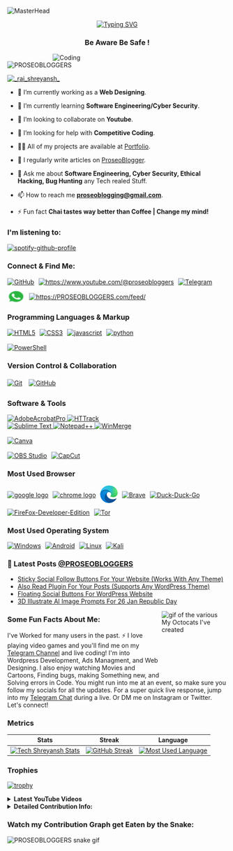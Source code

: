 ![MasterHead](https://cdn.jsdelivr.net/gh/PROSEOBLOGGERS/PROSEOBLOGGERS@main/Images/banner.png)
<div align="center">
<a href="https://git.io/typing-svg"><img src="https://readme-typing-svg.demolab.com?font=Fira+Code&pause=1000&center=true&vCenter=true&random=true&width=435&lines=Hii+There!+%F0%9F%91%8B;I'm++PRO+SEO+BLOGGER+%F0%9F%91%A8%E2%80%8D%F0%9F%92%BB" alt="Typing SVG" /></a>
</div>
<h3 align="center">Be Aware Be Safe !</h3>
<img align="right" alt="Coding" width="400" src="https://cdn.jsdelivr.net/gh/PROSEOBLOGGERS/PROSEOBLOGGERS@main/Images/hula_loop_octodex03.gif">
<p align="left"> <img src="https://komarev.com/ghpvc/?username=PROSEOBLOGGERS&label=Profile%20views&color=0e75b6&style=flat" alt="PROSEOBLOGGERS" /> </p>

<p align="left"> <a href="https://t.me/shineads" target="blank"><img src="https://img.shields.io/twitter/follow/ShineAds?logo=twitter&style=for-the-badge" alt="_rai_shreyansh_" /></a> </p>

- 🔭 I’m currently working as a **Web Designing**.
  
- 🌱 I’m currently learning **Software Engineering/Cyber Security**.

- 👯 I’m looking to collaborate on **Youtube**.

- 🤝 I’m looking for help with **Competitive Coding**.

- 👨‍💻 All of my projects are available at [Portfolio](#).

- 📝 I regularly write articles on [ProseoBlogger](https://www.proseoblogger.com/).

- 💬 Ask me about **Software Engineering, Cyber Security, Ethical Hacking, Bug Hunting** any Tech realed Stuff.

- 📫 How to reach me **proseoblogging@gmail.com**.

- ⚡ Fun fact **Chai tastes way better than Coffee | Change my mind!**

### I'm listening to:

[![spotify-github-profile](https://spotify-github-profile.kittinanx.com/api/view?uid=31omun422jxwf3dbgmqv3rda4jn4&cover_image=true&theme=novatorem&show_offline=false&background_color=121212&interchange=true&bar_color=53b14f&bar_color_cover=false)](https://github.com/kittinan/spotify-github-profile)

<p align="left">
<h3>Connect & Find Me:</h3>
  <div style="display: flex; flex-wrap: wrap; gap: 10px; align-items: center;">
<a href="https://github.com/PROSEOBLOGGERS" target="blank">
  <img align="center" src="https://cdn.jsdelivr.net/gh/PROSEOBLOGGERS/PROSEOBLOGGERS@main/Images/github.svg" alt="GitHub" height="30" width="40" /></a>
<a href="https://www.youtube.com/c/https://www.youtube.com/@proseobloggers" target="blank">
  <img align="center" src="https://cdn.jsdelivr.net/gh/PROSEOBLOGGERS/PROSEOBLOGGERS@main/Images/youtube.svg" alt="https://www.youtube.com/@proseobloggers" height="30" width="40" /></a>
<a href="https://t.me/ShineAds" target="blank">
  <img align="center" src="https://cdn.jsdelivr.net/gh/PROSEOBLOGGERS/PROSEOBLOGGERS@main/Images/Telegram_logo.svg" alt="Telegram" height="30" width="40" /></a>
<a href="https://www.whatsapp.com/channel/0029ValnXY3CXC3DgzAdXq21" target="blank">
  <img align="center" src="https://github.com/PROSEOBLOGGERS/PROSEOBLOGGERS/blob/main/Images/icons8-whatsapp.png" alt="whatsapp" height="30" width="40" /></a>
<a href="https://www.proseoblogger.com/feed" target="blank">
  <img align="center" src="https://cdn.jsdelivr.net/gh/PROSEOBLOGGERS/PROSEOBLOGGERS@main/Images/rss.svg" alt="https://PROSEOBLOGGERS.com/feed/" height="30" width="40" /></a>
</p>
  </div>

<p align="left">
    <h3>Programming Languages & Markup</h3>
    <div style="display: flex; flex-wrap: wrap; gap: 10px; align-items: center;">
      <!--<a href="https://www.cprogramming.com/" target="_blank" rel="noreferrer">
          <img src="https://raw.githubusercontent.com/devicons/devicon/master/icons/c/c-original.svg" alt="C" width="40" height="40"/>
        </a>
       <a href="https://www.w3schools.com/cpp/" target="_blank" rel="noreferrer">
          <img src="https://raw.githubusercontent.com/devicons/devicon/master/icons/cplusplus/cplusplus-original.svg" alt="C++" width="40" height="40"/>
        </a>-->
      <a href="https://developer.mozilla.org/en-US/docs/Web/HTML" target="_blank" rel="noreferrer">
          <img src="https://cdn.jsdelivr.net/gh/PROSEOBLOGGERS/PROSEOBLOGGERS@main/Images/HTML.svg" alt="HTML5" width="40" height="40"/>
        </a>
       <a href="https://developer.mozilla.org/en-US/docs/Web/CSS" target="_blank" rel="noreferrer">
          <img src="https://cdn.jsdelivr.net/gh/PROSEOBLOGGERS/PROSEOBLOGGERS@main/Images/CSS.svg" alt="CSS3" width="40" height="40"/>
        </a>
      <a href="https://developer.mozilla.org/en-US/docs/Web/JavaScript" target="_blank" rel="noreferrer"> <img src="https://cdn.jsdelivr.net/gh/PROSEOBLOGGERS/PROSEOBLOGGERS@main/Images/JavaScript.svg" alt="javascript" width="40" height="40"/> </a>
      <a href="https://www.python.org/downloads/" target="_blank" rel="noreferrer">
          <img src="https://cdn.jsdelivr.net/gh/PROSEOBLOGGERS/PROSEOBLOGGERS@main/Images/Python-Light.svg" alt="python" width="40" height="40"/>
        </a>
    </div>
    <br/>
     <div style="display: flex; align-items: center; gap: 10px;">
        <!-- Shreyansh bahasa Markup -->
         <a href="https://www.powershell.org/" target="_blank" rel="noreferrer">
          <img src="https://cdn.jsdelivr.net/gh/PROSEOBLOGGERS/PROSEOBLOGGERS@main/Images/powershell-original.svg" alt="PowerShell" width="40" height="40"/>
        </a>
</div>
 <!--   <h3 style="font-weight: bold; text-decoration: underline;">Development Frameworks, Tools & Databases</h3>
    <!-- Web Frameworks and Tools -->
<!--     <h5>Web Frameworks and Tools</h5> -->
<!--    <div style="display: flex; align-items: center; gap: 10px;">
        <a href="https://getbootstrap.com/" target="_blank" rel="noreferrer">
            <img src="https://raw.githubusercontent.com/devicons/devicon/master/icons/bootstrap/bootstrap-original-wordmark.svg" alt="Bootstrap" width="40" height="40"/>
        </a>
        <a href="https://tailwindcss.com/" target="_blank" rel="noreferrer">
            <img src="https://www.vectorlogo.zone/logos/tailwindcss/tailwindcss-icon.svg" alt="Tailwind CSS" width="40" height="40"/>
        </a>
        <a href="https://laravel.com" target="_blank" rel="noreferrer">
            <img src="https://github.com/tandpfun/skill-icons/blob/main/icons/Laravel-Dark.svg" alt="Laravel" width="40" height="40"/>
        </a>
        <a href="https://nodejs.org/en" target="_blank" rel="noreferrer">
          <img src="https://github.com/tandpfun/skill-icons/blob/main/icons/NodeJS-Dark.svg" alt="nodejs" width="40" height="40" />
        </a>
    </div>
    <br/> -->
    <!-- Databases -->
<!--     <h5>Databases</h5> -->
 <!--   <div style="display: flex; align-items: center; gap: 10px;">
        <a href="https://www.mysql.com/" target="_blank" rel="noreferrer">
<!--             <img src="https://raw.githubusercontent.com/devicons/devicon/master/icons/mysql/mysql-original.svg" alt="MySQL" width="40" height="40"/> -->
     <!--       <img src="https://cdn4.iconfinder.com/data/icons/logos-3/181/MySQL-512.png" alt="MySQL" width="40" height="40"/>
        </a>
<!--         <a href="https://www.postgresql.org/" target="_blank" rel="noreferrer">
            <img src="https://raw.githubusercontent.com/devicons/devicon/master/icons/postgresql/postgresql-original.svg" alt="PostgreSQL" width="40" height="40"/>
        </a>
        <a href="https://www.mongodb.com/" target="_blank" rel="noreferrer">
            <img src="https://raw.githubusercontent.com/devicons/devicon/master/icons/mongodb/mongodb-original.svg" alt="MongoDB" width="40" height="40"/>
        </a>
        <a href="https://redis.io/" target="_blank" rel="noreferrer">
            <img src="https://raw.githubusercontent.com/devicons/devicon/master/icons/redis/redis-original.svg" alt="Redis" width="40" height="40"/>
        </a>
    </div> -->
    <!-- Mobile Development Tools -->
<!--     <h5>Mobile Development Frameworks & Tools</h5>
    <div style="display: flex; align-items: center; gap: 10px;">
        <a href="https://flutter.dev/" target="_blank" rel="noreferrer">
            <img src="https://cdn.icon-icons.com/icons2/2107/PNG/512/file_type_flutter_icon_130599.png" alt="Flutter" width="40" height="40"/>
        </a>
        <a href="https://reactnative.dev/" target="_blank" rel="noreferrer">
            <img src="https://reactnative.dev/img/header_logo.svg" alt="React Native" width="40" height="40"/>
        </a>
        <a href="https://developer.android.com/studio" target="_blank" rel="noreferrer">
            <img src="https://developer.android.com/images/brand/Android_Robot.png" alt="Android Studio" width="40" height="40"/>
        </a>
        <a href="https://developer.apple.com/xcode/" target="_blank" rel="noreferrer">
            <img src="https://developer.apple.com/assets/elements/icons/xcode/xcode-128x128.png" alt="Xcode" width="40" height="40"/>
        </a>
    </div> -->
<!--    <h3>Data Science, Machine Learning, & Visualization Tools</h3>
    <div style="display: flex; flex-wrap: wrap; gap: 10px; align-items: center;">
        <a href="https://pandas.pydata.org/" target="_blank" rel="noreferrer">
            <img src="https://raw.githubusercontent.com/devicons/devicon/master/icons/pandas/pandas-original.svg" alt="pandas" width="40" height="40"/>
        </a>
        <a href="https://numpy.org/" target="_blank" rel="noreferrer">
            <img src="https://raw.githubusercontent.com/devicons/devicon/master/icons/numpy/numpy-original.svg" alt="numpy" width="40" height="40"/>
        </a>
        <a href="https://www.tensorflow.org/" target="_blank" rel="noreferrer">
            <img src="https://raw.githubusercontent.com/devicons/devicon/master/icons/tensorflow/tensorflow-original.svg" alt="tensorflow" width="40" height="40"/>
        </a>
        <a href="https://seaborn.pydata.org/" target="_blank" rel="noreferrer">
            <img src="https://seaborn.pydata.org/_images/logo-mark-lightbg.svg" alt="seaborn" width="40" height="40"/>
        </a>
        <a href="https://scikit-learn.org/" target="_blank" rel="noreferrer">
            <img src="https://upload.wikimedia.org/wikipedia/commons/0/05/Scikit_learn_logo_small.svg" alt="scikit_learn" width="40" height="40"/>
        </a>
        <a href="https://matplotlib.org/" target="_blank" rel="noreferrer">
            <img src="https://raw.githubusercontent.com/devicons/devicon/master/icons/matplotlib/matplotlib-original.svg" alt="matplotlib" width="40" height="40"/>
        </a> -->
<!--         <a href="https://flask.palletsprojects.com/" target="_blank" rel="noreferrer"> 
            <img src="https://www.vectorlogo.zone/logos/pocoo_flask/pocoo_flask-icon.svg" alt="flask" width="40" height="40"/> 
        </a> -->
<!--         <a href="https://pytorch.org/" target="_blank" rel="noreferrer">
            <img src="https://raw.githubusercontent.com/devicons/devicon/master/icons/pytorch/pytorch-original.svg" alt="pytorch" width="40" height="40"/>
        </a> -->
<!--         <a target="_blank" href="https://www.vectorlogo.zone/logos/opencv/opencv-icon.svg" style="display: inline-block;">
            <img src="https://www.vectorlogo.zone/logos/opencv/opencv-icon.svg" alt="opencv" width="40" height="40" />
        </a> 
    </div>
<!--     <br/> 
    <div style="display: flex; align-items: center; gap: 10px;">
<!--         <a href="https://scrapy.org/" target="_blank" rel="noreferrer">
            <img src="https://scrapy.org/img/scrapylogo.png" alt="Scrapy" width="125" height="40"/>
        </a> -->
<!--         <a href="https://www.crummy.com/software/BeautifulSoup/bs4/doc/" target="_blank" rel="noreferrer">
           <img src="https://scrapingant.com/blog/img/blog/beautifulsoup-logo.png" alt="Beautiful Soup" width="40" height="40"/> 
            <img src="https://cdn.analyticsvidhya.com/wp-content/uploads/2020/03/ws3.png" alt="Beautiful Soup" width="80" height="40"/>
        </a> -->
<!--         <a href="https://requests.readthedocs.io/en/master/" target="_blank" rel="noreferrer">
            <img src="https://www.pngkit.com/png/full/70-701671_requests-python-logo-python-requests-logo.png" alt="Requests" width="40" height="40"/>
            <img src="https://www.nicepng.com/png/full/70-702215_python-logo-png.png" alt="Requests" width="25" height="40"/>
        </a> -->
<!--         <a href="https://www.selenium.dev/" target="_blank" rel="noreferrer">
            <img src="https://www.selenium.dev/images/selenium_logo_square_green.png" alt="Selenium" width="40" height="40"/>
        </a> -->
    </div>
    <h3>Version Control & Collaboration</h3>
    <div style="display: flex; align-items: center; gap: 10px;">
        <a href="https://git-scm.com/" target="_blank" rel="noreferrer">
            <img src="https://cdn.jsdelivr.net/gh/PROSEOBLOGGERS/PROSEOBLOGGERS@main/Images/Git.svg" alt="Git" width="40" height="40" />
        </a>
        <a href="https://github.com/" target="_blank" rel="noreferrer" >
            <img src="https://cdn.jsdelivr.net/gh/PROSEOBLOGGERS/PROSEOBLOGGERS@main/Images/Github-Dark.svg" alt="GitHub" width="40" height="40" style="background-color: #ffffff; padding: 5px; border-radius: 5px;"/>
        </a>
    </div>
     <h3>Software & Tools</h3>
    <!-- Data Visualization Tools -->
       <a href="https://www.adobe.com/acrobat/acrobat-pro.html" target="_blank" rel="noreferrer">
            <img src="https://cdn.jsdelivr.net/gh/PROSEOBLOGGERS/PROSEOBLOGGERS@main/Images/free-adobe-acrobat-pro-icon-down.png" alt="AdobeAcrobatPro" width="40" height="40"/>
        </a>
        <a href="https://www.httrack.com/page/2/en/index.html" target="_blank" rel="noreferrer">
            <img src="https://cdn.jsdelivr.net/gh/PROSEOBLOGGERS/PROSEOBLOGGERS@main/Images/httrack-website-copier-logo.png" alt="HTTrack" width="40" height="40"/>
        </a>
    </div>
    <br/>
    <!-- Development Tools -->
<!--     <h5>Development Tools</h5> -->
        <a href="https://www.sublimetext.com/" target="_blank" rel="noreferrer">
            <img src="https://cdn.jsdelivr.net/gh/PROSEOBLOGGERS/PROSEOBLOGGERS@main/Images/9070-sublime-text.png" alt="Sublime Text" width="40" height="40"/>
        </a> 
        <a href="https://notepad-plus-plus.org/" target="_blank" rel="noreferrer">
            <img src="https://cdn.jsdelivr.net/gh/PROSEOBLOGGERS/PROSEOBLOGGERS@main/Images/notepad.svg" alt="Notepad++" width="40" height="40"/>
        </a> 
        <a href="https://winmerge.org/?lang=en" target="_blank" rel="noreferrer">
            <img src="https://cdn.jsdelivr.net/gh/PROSEOBLOGGERS/PROSEOBLOGGERS@main/Images/WinMerge1.png" alt="WinMerge" width="40" height="40"/>
        </a> 
    </div>
    <br/>
   <!-- <div style="display: flex; align-items: center; gap: 10px;">
        <a href="https://laragon.org/" target="_blank" rel="noreferrer">
            <img src="https://user-images.githubusercontent.com/176/211701214-b1635bd3-0fa2-477f-9578-54e506dc7d08.png" alt="Laragon" width="40" height="40"/>
        </a> -->
    </div>
    <br/>
    <!-- Design Tools -->
<!--     <h5>Design Tools</h5> -->
    <div style="display: flex; align-items: center; gap: 10px;">
        <a href="https://www.canva.com/" target="_blank" rel="noreferrer">
            <img src="https://cdn.jsdelivr.net/gh/PROSEOBLOGGERS/PROSEOBLOGGERS@main/Images/icons8-canva.svg" alt="Canva" width="40" height="40"/>
        </a>
    </div>
    <!-- Streaming Tools -->
    <br/>
<!--     <h5>Streaming Tools</h5> -->
    <div style="display: flex; align-items: center; gap: 10px;">
        <a href="https://obsproject.com/" target="_blank" rel="noreferrer">
            <img src="https://cdn.jsdelivr.net/gh/PROSEOBLOGGERS/PROSEOBLOGGERS@main/Images/obs-studio-logo.png" alt="OBS Studio" width="40" height="40"/>
        </a>
        <a href="https://www.capcut.com/" target="_blank" rel="noreferrer">
            <img src="https://cdn.jsdelivr.net/gh/PROSEOBLOGGERS/PROSEOBLOGGERS@main/Images/1664284836cap-cut-logo-png.png" alt="CapCut" width="40" height="40"/>
        </a>
    </div>
    
  <h3>Most Used Browser</h3>
     <div style="display: flex; flex-wrap: wrap; gap: 10px; align-items: center;">
        <a href="https://www.google.com/" target="_blank" rel="noreferrer">
            <img src="https://cdn.jsdelivr.net/gh/devicons/devicon/icons/google/google-original.svg" height="40" alt="google logo"  />
        </a>
        <a href="https://www.google.com/chrome/" target="_blank" rel="noreferrer">
            <img src="https://cdn.jsdelivr.net/gh/devicons/devicon/icons/chrome/chrome-original.svg" height="40" alt="chrome logo"  />
        </a>
        <a href="https://www.microsoft.com/en-us/edge" target="_blank" rel="noreferrer">
            <img src="https://raw.githubusercontent.com/alrra/browser-logos/main/src/edge/edge.svg" alt="Edge" width="40" height="40"/>
        </a>
        <a href="https://www.brave.com/" target="_blank" rel="noreferrer">
            <img src="https://cdn.simpleicons.org/Brave/Brave-Original.svg" alt="Brave" width="40" height="40"/>
        </a>
               <a href="https://duckduckgo.com/" target="_blank" rel="noreferrer">
            <img src="https://cdn.jsdelivr.net/gh/PROSEOBLOGGERS/PROSEOBLOGGERS@main/Images/Duck-Duck-Go.svg" alt="Duck-Duck-Go" width="40" height="40"/>
        </a>
       <a href="https://www.mozilla.org/en-US/firefox/developer/" target="_blank" rel="noreferrer">
            <img src="https://cdn.jsdelivr.net/gh/PROSEOBLOGGERS/PROSEOBLOGGERS@main/Images/firefox-developer-edition.png" alt="FireFox-Developer-Edition" width="40" height="40"/>
        </a>
               <a href="https://www.torproject.org/" target="_blank" rel="noreferrer">
            <img src="https://cdn.jsdelivr.net/gh/PROSEOBLOGGERS/PROSEOBLOGGERS@main/Images/tor-browser-icon.svg" alt="Tor" width="40" height="40"/>
        </a>
     </div>
     <h3>Most Used Operating System</h3>
    <div style="display: flex; align-items: center; gap: 10px;">
        <a href="https://www.microsoft.com/windows" target="_blank" rel="noreferrer">
            <img src="https://cdn.jsdelivr.net/gh/devicons/devicon/icons/windows8/windows8-original.svg" alt="Windows" width="40" height="40"/>
        </a>
        <a href="https://www.android.com/" target="_blank" rel="noreferrer">
            <img src="https://cdn.jsdelivr.net/gh/devicons/devicon/icons/android/android-original.svg" alt="Android" width="40" height="40"/>
        </a>
        <a href="https://www.linux.org/" target="_blank" rel="noreferrer">
            <img src="https://cdn.jsdelivr.net/gh/PROSEOBLOGGERS/PROSEOBLOGGERS@main/Images/Linux-Light.svg" alt="Linux" width="40" height="40"/>
        </a>
       <a href="https://www.kali.org/" target="_blank" rel="noreferrer">
            <img src="https://cdn.jsdelivr.net/gh/PROSEOBLOGGERS/PROSEOBLOGGERS@main/Images/Kali-Dark.svg" alt="Kali" width="40" height="40"/>
        </a>
    </div>
</p>

### **📕 Latest Posts [@PROSEOBLOGGERS](https://www.proseoblogger.com/feed/)**
<!-- BLOG-POST-LIST:START -->
- [Sticky Social Follow Buttons For Your Website &lpar;Works With Any Theme&rpar;](https://www.proseoblogger.com/sticky-social-follow-buttons-for-your-website/)
- [Also Read Plugin For Your Posts &lpar;Supports Any WordPress Theme&rpar;](https://www.proseoblogger.com/also-read-plugin-for-your-posts/)
- [Floating Social Buttons For WordPress Website](https://www.proseoblogger.com/floating-social-buttons-for-wordpress-website/)
- [3D Illustrate AI Image Prompts For 26 Jan Republic Day](https://www.proseoblogger.com/3d-illustrate-ai-image-prompts-for-26-jan-republic-day/)
<!-- BLOG-POST-LIST:END -->

<img align="right" width="150" height="150" src="https://cdn.jsdelivr.net/gh/PROSEOBLOGGERS/PROSEOBLOGGERS@main/Images/My-OctocatsShortest.gif" alt="gif of the various My Octocats I've created"></a>
### Some Fun Facts About Me:
I've Worked for many users in the past. ⚡ I love playing video games and you'll find me on my [Telegram Channel](https://t.me/shineads) and live coding! I'm into Wordpress Development, Ads Managment, and Web Designing. I also enjoy watching Movies and Cartoons, Finding bugs, making Something new, and Solving errors in Code. You might run into me at an event, so make sure you follow my socials for all the updates. For a super quick live response, jump into my [Telegram Chat](https://t.me/shineadshelp) during a live. Or DM me on Instagram or Twitter. Let's connect!

### Metrics
| Stats | Streak | Language |
|--------|--------|--------|
| [![Tech Shreyansh Stats](https://github-readme-stats.vercel.app/api?username=PROSEOBLOGGERS&show_icons=true&locale=en)](https://github.com/PROSEOBLOGGERS) | [![GitHub Streak](https://github-readme-streak-stats.herokuapp.com/?user=PROSEOBLOGGERS&)](https://git.io/streak-stats) | [![Most Used Language](https://github-readme-stats.vercel.app/api/top-langs/?username=PROSEOBLOGGERS&layout=compact&theme=buefy&hide_border=true)](https://github.com/PROSEOBLOGGERS/github-readme-stats) |

<!--### Top Repositories
| Moon UserBot | Top MoviesBot | String SessionBot |
|--------|--------|--------|
| [![Moon UserBot](https://github-readme-stats.vercel.app/api/pin/?username=The-MoonTg-project&repo=Moon-Userbot)](https://github.com/The-MoonTg-project/Moon-Userbot) | [![Top MoviesBot](https://github-readme-stats.vercel.app/api/pin/?username=PROSEOBLOGGERS&repo=Top-Movie-Bot)](https://github.com/PROSEOBLOGGERS/Top-Movie-Bot) | [![String SessionBot](https://github-readme-stats.vercel.app/api/pin/?username=PROSEOBLOGGERS&repo=STRING-SESSION)](https://github.com/PROSEOBLOGGERS/STRING-SESSION) | -->

### Trophies
[![trophy](https://github-profile-trophy.vercel.app/?username=PROSEOBLOGGERS&no-bg=true&no-frame=true)](https://github.com/ryo-ma/github-profile-trophy)

<details> 
  <summary><b>Latest YouTube Videos</b></summary>
<!-- YouTube Cards - https://github.com/DenverCoder1/github-readme-youtube-cards -->
  
 <!-- BEGIN YOUTUBE-CARDS -->
[![How to decode](https://ytcards.demolab.com/?id=6tFRjZNd684&title=How+to+decode&lang=en&timestamp=1754650549&background_color=%230d1117&title_color=%23ffffff&stats_color=%23dedede&max_title_lines=1&width=250&border_radius=5 "How to decode")](https://www.youtube.com/watch?v=6tFRjZNd684)
[![How to convert codes? Watch this guide.](https://ytcards.demolab.com/?id=F-Pl-XxFcFc&title=How+to+convert+codes%3F+Watch+this+guide.&lang=en&timestamp=1748696319&background_color=%230d1117&title_color=%23ffffff&stats_color=%23dedede&max_title_lines=1&width=250&border_radius=5 "How to convert codes? Watch this guide.")](https://www.youtube.com/watch?v=F-Pl-XxFcFc)
[![How to get files from our platform](https://ytcards.demolab.com/?id=1VzadXbm4FU&title=How+to+get+files+from+our+platform&lang=en&timestamp=1737225807&background_color=%230d1117&title_color=%23ffffff&stats_color=%23dedede&max_title_lines=1&width=250&border_radius=5 "How to get files from our platform")](https://www.youtube.com/watch?v=1VzadXbm4FU)
[![GeneratePress Theme Customization 2025 ( For Job Websites) #generatepressthemecustomization](https://ytcards.demolab.com/?id=7bQ1oyv2qwE&title=GeneratePress+Theme+Customization+2025+%28+For+Job+Websites%29+%23generatepressthemecustomization&lang=en&timestamp=1731648576&background_color=%230d1117&title_color=%23ffffff&stats_color=%23dedede&max_title_lines=1&width=250&border_radius=5 "GeneratePress Theme Customization 2025 ( For Job Websites) #generatepressthemecustomization")](https://www.youtube.com/watch?v=7bQ1oyv2qwE)
[![Sticky Social follow Buttons Plugin (Works With Any WordPress Theme)](https://ytcards.demolab.com/?id=cUppmbI614U&title=Sticky+Social+follow+Buttons+Plugin+%28Works+With+Any+WordPress+Theme%29&lang=en&timestamp=1730769473&background_color=%230d1117&title_color=%23ffffff&stats_color=%23dedede&max_title_lines=1&width=250&border_radius=5 "Sticky Social follow Buttons Plugin (Works With Any WordPress Theme)")](https://www.youtube.com/watch?v=cUppmbI614U)
[![Kadence Theme Installation Guide #kadencethemefreedownload](https://ytcards.demolab.com/?id=iPV4sa6npQ8&title=Kadence+Theme+Installation+Guide+%23kadencethemefreedownload&lang=en&timestamp=1730162558&background_color=%230d1117&title_color=%23ffffff&stats_color=%23dedede&max_title_lines=1&width=250&border_radius=5 "Kadence Theme Installation Guide #kadencethemefreedownload")](https://www.youtube.com/watch?v=iPV4sa6npQ8)
<!-- END YOUTUBE-CARDS -->

</details>

<details>
    <summary><b>Detailed Contribution Info:</b></summary>
<tr>
  <td>
    <img src="https://github.com/PROSEOBLOGGERS/PROSEOBLOGGERS/blob/main/github-metrics.svg" alt="Metrics" width="100%">
  </td>
</tr>
</details>


### Watch my Contribution Graph get Eaten by the Snake:
<!-- platane/snk works, it just puts it on a new branch -->
![PROSEOBLOGGERS snake gif](https://cdn.jsdelivr.net/gh/PROSEOBLOGGERS/PROSEOBLOGGERS@main/Images/github-snake.svg)


<!---
PROSEOBLOGGERS is a ✨ special ✨ repository because its `README.md` (this file) appears on your GitHub profile.
You can click the Preview link to take a look at your changes.
--->
